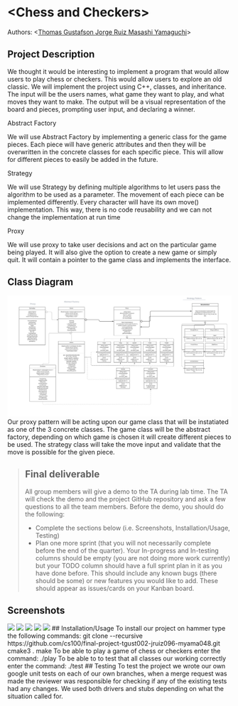 # \<Chess and Checkers\>
 
  Authors: \<[Thomas Gustafson ](https://github.com/tgustafson2)[Jorge Ruiz ](https://github.com/ruiz-jorge)[Masashi Yamaguchi](https://github.com/myama048)\>
 

## Project Description
  We thought it would be interesting to implement a program that would allow users to play chess or checkers.  This would allow users to explore an old classic. We will implement the project using C++, classes, and inheritance.  The input will be the users names, what game they want to play, and what moves they want to make. The output will be a visual representation of the board and pieces, prompting user input, and declaring a winner.

  Abstract Factory

  We will use Abstract Factory by implementing a generic class for the game pieces. Each piece will have generic attributes and then they will be overwritten in the concrete classes for each specific piece. This will allow for different pieces to easily be added in the future.

Strategy

  We will use Strategy by defining multiple algorithms to let users pass the algorithm to be used as a parameter. The movement of each piece can be implemented differently. Every character will have its own move() implementation. This way, there is no code reusability and we can not change the implementation at run time

  Proxy

  We will use proxy to take user decisions and act on the particular game being played. It will also give the option to create a new game or simply quit.  It will contain a pointer to the game class and implements the interface.

## Class Diagram
<img src="images/CS100Project.png">
Our proxy pattern will be acting upon our game class that will be instatiated as one of the 3 concrete classes.  The game class will be the abstract factory, depending on which game is chosen it will create different pieces to be used.  The strategy class will take the move input and validate that the move is possible for the given piece.


 > ## Final deliverable
 > All group members will give a demo to the TA during lab time. The TA will check the demo and the project GitHub repository and ask a few questions to all the team members. 
 > Before the demo, you should do the following:
 > * Complete the sections below (i.e. Screenshots, Installation/Usage, Testing)
 > * Plan one more sprint (that you will not necessarily complete before the end of the quarter). Your In-progress and In-testing columns should be empty (you are not doing more work currently) but your TODO column should have a full sprint plan in it as you have done before. This should include any known bugs (there should be some) or new features you would like to add. These should appear as issues/cards on your Kanban board. 
 ## Screenshots
<img src="CheckersGameplay1.png">
<img src="ChessGameplay1.png">
<img src="ChessGameplay2.png">
<img src="ChessGameplay3.png">
<img src="Menu.png">
 ## Installation/Usage
 To install our project on hammer type the following commands:
 git clone --recursive https://github.com/cs100/final-project-tgust002-jruiz096-myama048.git
 cmake3 .
 make
 To be able to play a game of chess or checkers enter the command:
 ./play
 To be able to to test that all classes our working correctly enter the command:
 ./test
 ## Testing
 To test the project we wrote our own google unit tests on each of our own branches, when a merge request was made the reviewer was responsible for checking if any of the existing tests had any changes.  We used both drivers and stubs depending on what the situation called for.
 
